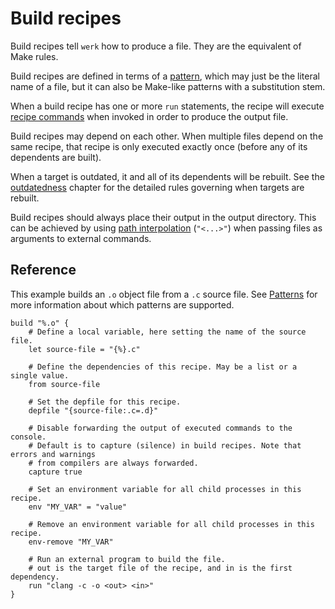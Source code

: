 # Build recipes

Build recipes tell `werk` how to produce a file. They are the equivalent of Make
rules.

Build recipes are defined in terms of a [pattern](./language/patterns.md), which
may just be the literal name of a file, but it can also be Make-like patterns
with a substitution stem.

When a build recipe has one or more `run` statements, the recipe will execute
[recipe commands](./language/recipe_commands.md) when invoked in order to
produce the output file.

Build recipes may depend on each other. When multiple files depend on the same
recipe, that recipe is only executed exactly once (before any of its dependents
are built).

When a target is outdated, it and all of its dependents will be rebuilt. See the
[outdatedness](./outdatedness.md) chapter for the detailed rules governing when
targets are rebuilt.

Build recipes should always place their output in the output directory. This can
be achieved by using [path interpolation](./language/strings.md#paths)
(`"<...>"`) when passing files as arguments to external commands.

## Reference

This example builds an `.o` object file from a `.c` source file. See
[Patterns](./language/patterns.md) for more information about which patterns are
supported.

```werk
build "%.o" {
    # Define a local variable, here setting the name of the source file.
    let source-file = "{%}.c"

    # Define the dependencies of this recipe. May be a list or a single value.
    from source-file

    # Set the depfile for this recipe.
    depfile "{source-file:.c=.d}"

    # Disable forwarding the output of executed commands to the console.
    # Default is to capture (silence) in build recipes. Note that errors and warnings
    # from compilers are always forwarded.
    capture true

    # Set an environment variable for all child processes in this recipe.
    env "MY_VAR" = "value"

    # Remove an environment variable for all child processes in this recipe.
    env-remove "MY_VAR"

    # Run an external program to build the file.
    # out is the target file of the recipe, and in is the first dependency.
    run "clang -c -o <out> <in>"
}
```
